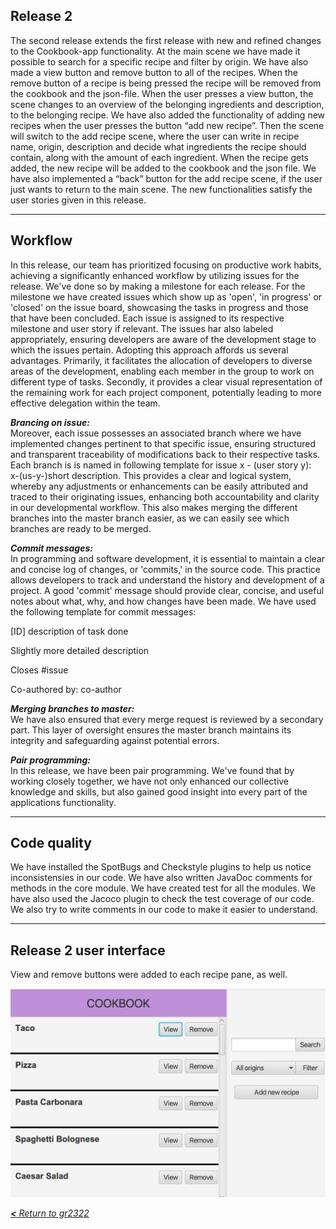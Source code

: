 ## Release 2

The second release extends the first release with new and refined changes to the Cookbook-app functionality. At the main scene we have made it possible to search for a specific recipe and filter by origin. We have also made a view button and remove button to all of the recipes. When the remove button of a recipe is being pressed the recipe will be removed from the cookbook and the json-file. When the user presses a view button, the scene changes to an overview of the belonging ingredients and description, to the belonging recipe. We have also added the functionality of adding new recipes when the user presses the button “add new recipe”. Then the scene will switch to the add recipe scene, where the user can write in recipe name, origin, description and decide what ingredients the recipe should contain, along with the amount of each ingredient. When the recipe gets added, the new recipe will be added to the cookbook and the json file. We have also implemented a “back” button for the add recipe scene, if the user just wants to return to the main scene. The new functionalities satisfy the user stories given in this release.

---

## Workflow

In this release, our team has prioritized focusing on productive work habits, achieving a significantly enhanced workflow by utilizing issues for the release. We've done so by making a milestone for each release. For the milestone we have created issues which show up as 'open', 'in progress' or 'closed' on the issue board, showcasing the tasks in progress and those that have been concluded. Each issue is assigned to its respective milestone and user story if relevant. The issues har also labeled appropriately, ensuring developers are aware of the development stage to which the issues pertain. Adopting this approach affords us several advantages. Primarily, it facilitates the allocation of developers to diverse areas of the development, enabling each member in the group to work on different type of tasks. Secondly, it provides a clear visual representation of the remaining work for each project component, potentially leading to more effective delegation within the team.

**_Brancing on issue:_**  
Moreover, each issue possesses an associated branch where we have implemented changes pertinent to that specific issue, ensuring structured and transparent traceability of modifications back to their respective tasks. Each branch is is named in following template for issue x - (user story y):  
x-(us-y-)short description. This provides a clear and logical system, whereby any adjustments or enhancements can be easily attributed and traced to their originating issues, enhancing both accountability and clarity in our developmental workflow. This also makes merging the different branches into the master branch easier, as we can easily see which branches are ready to be merged.

**_Commit messages:_**  
In programming and software development, it is essential to maintain a clear and concise log of changes, or 'commits,' in the source code. This practice allows developers to track and understand the history and development of a project. A good 'commit' message should provide clear, concise, and useful notes about what, why, and how changes have been made. We have used the following template for commit messages:

[ID] description of task done

Slightly more detailed description

Closes #issue

Co-authored by: co-author

**_Merging branches to master:_**  
We have also ensured that every merge request is reviewed by a secondary part. This layer of oversight ensures the master branch maintains its integrity and safeguarding against potential errors.

**_Pair programming:_**  
In this release, we have been pair programming. We've found that by working closely together, we have not only enhanced our collective knowledge and skills, but also gained good insight into every part of the applications functionality.

---

## Code quality
We have installed the SpotBugs and Checkstyle plugins to help us notice inconsistensies in our code. We have also written JavaDoc comments for methods in the core module. We have created test for all the modules. We have also used the Jacoco plugin to check the test coverage of our code. We also try to write comments in our code to make it easier to understand.

---

## Release 2 user interface
View and remove buttons were added to each recipe pane, as well.

![](/assets/Release2App.png)

[_**<** Return to gr2322_](../readme.md)
